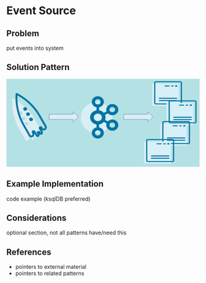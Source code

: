 # Event Source 

## Problem
put events into system

## Solution Pattern
![event-source](event-source.png)

## Example Implementation

code example (ksqlDB preferred)

## Considerations
optional section, not all patterns have/need this

## References
* pointers to external material
* pointers to related patterns

